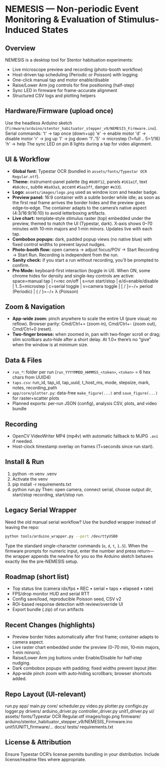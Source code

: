 NEMESIS — Non-periodic Event Monitoring & Evaluation of Stimulus-Induced States
==================================================================================

Overview
--------
NEMESIS is a desktop tool for Stentor habituation experiments:
- Live microscope preview and recording (photo-booth workflow)
- Host-driven tap scheduling (Periodic or Poisson) with logging
- One-click manual tap and motor enable/disable
- Raise/Lower Arm jog controls for fine positioning (half-step)
- Sync LED in firmware for frame-accurate alignment
- Structured CSV logs and plotting helpers

Hardware/Firmware (upload once)
-------------------------------
Use the headless Arduino sketch (`firmware/arduino/stentor_habituator_stepper_v9/NEMESIS_Firmware.ino`). Serial commands:
  't' → tap once (down+up)
  'e' → enable motor    'd' → disable motor
  'r' → jog up          'l' → jog down
  '1'..'5' → microstep (1=full .. 5=1/16)
  'h' → help
The sync LED on pin 8 lights during a tap for video alignment.

UI & Workflow
-------------
- **Global font:** Typestar OCR (bundled in `assets/fonts/Typestar OCR Regular.otf`).
- **Theme:** instrument-panel palette (bg `#0d0f12`, panels `#161a1f`, text `#b8c0cc`, subtle `#8a93a3`, accent `#5aa3ff`, danger `#e33`).
- **Logo:** `assets/images/logo.png` used as window icon and header badge.
- **Preview panel:** 16:9 container with a subtle border while idle; as soon as the first real frame arrives the border hides and the preview goes edge‑to‑edge. The container adapts to the camera’s native aspect (4:3/16:9/16:10) to avoid letterboxing artifacts.
- **Live chart:** template‑style stimulus raster (top) embedded under the preview, themed to match the UI (Typestar, dark). X‑axis shows 0–70 minutes with 10‑min majors and 1‑min minors. Updates live with each tap.
- **Combobox popups:** dark, padded popup views (no native blue) with fixed control widths to prevent layout nudges.
- **Photo‑booth flow:** open camera → adjust focus/POV → Start Recording → Start Run. Recording is independent from the run.
- **Sanity check:** if you start a run without recording, you'll be prompted to confirm.
- **Pro Mode:** keyboard-first interaction (toggle in UI). When ON, some chrome hides for density and single-key controls are active:
  space=manual tap | r=rec on/off | s=run start/stop | e/d=enable/disable |
  1..5=microstep | c=serial toggle | v=camera toggle |
  [ / ]=−/+ period (Periodic) | { / }=−/+ λ (Poisson)

Zoom & Navigation
-----------------
- **App‑wide zoom:** pinch anywhere to scale the entire UI (pure visual; no reflow). Browser parity: Cmd/Ctrl+= (zoom in), Cmd/Ctrl+- (zoom out), Cmd/Ctrl+0 (reset).
- **Two‑finger browse:** when zoomed in, pan with two‑finger scroll or drag; slim scrollbars auto‑hide after a short delay. At 1.0× there’s no “give” when the window is at minimum size.

Data & Files
------------
- `run_*`: folder per run (`run_YYYYMMDD_HHMMSS_<token>`, `<token>` = 6 hex chars from UUID4)
- `taps.csv`: run_id, tap_id, tap_uuid, t_host_ms, mode, stepsize, mark, notes, recording_path
- `app/core/plotter.py`: data-free `make_figure(...)` and `save_figure(...)` for raster+scatter plots
- Planned exports: per-run JSON (config), analysis CSV, plots, and video bundle

Recording
---------
- OpenCV VideoWriter MP4 (mp4v) with automatic fallback to MJPG `.avi` if needed.
- Host-clock timestamp overlay on frames (T+seconds since run start).

Install & Run
-------------
1) python -m venv .venv
2) Activate the venv
3) pip install -r requirements.txt
4) python run.py
Then: open camera, connect serial, choose output dir, start/stop recording, start/stop run.

Legacy Serial Wrapper
---------------------
Need the old manual serial workflow? Use the bundled wrapper instead of leaving the repo:

```bash
python tools/arduino_wrapper.py --port /dev/ttyUSB0
```

Type the standard single-character commands (`e`, `d`, `t`, `1`..`5`). When the firmware
prompts for numeric input, enter the number and press return—the wrapper appends the newline
for you so the Arduino sketch behaves exactly like the pre-NEMESIS setup.

Roadmap (short list)
--------------------
- Top status line (camera idx/fps • REC • serial • taps • elapsed • rate)
- FPS/drop monitor HUD and serial RTT
- Config save/load, reproducible Poisson seed, CSV v2
- ROI-based response detection with review/override UI
- Export bundle (.zip) of run artifacts

Recent Changes (highlights)
---------------------------
- Preview border hides automatically after first frame; container adapts to camera aspect.
- Live raster chart embedded under the preview (0–70 min, 10‑min majors, 1‑min minors).
- Raise/Lower Arm jog buttons under Enable/Disable for half‑step nudging.
- Dark combobox popups with padding; fixed widths prevent layout jitter.
- App‑wide pinch zoom with auto‑hiding scrollbars; browser shortcuts added.

Repo Layout (UI-relevant)
-------------------------
run.py
app/
  main.py
  core/
    scheduler.py
    video.py
    plotter.py
    configio.py
    logger.py
  drivers/
    arduino_driver.py
    controller_driver.py
    unit1_driver.py
  ui/
assets/
  fonts/Typestar OCR Regular.otf
  images/logo.png
firmware/
  arduino/stentor_habituator_stepper_v9/NEMESIS_Firmware.ino
  unit1/UNIT1_firmware/...
docs/
tests/
requirements.txt

License & Attribution
---------------------
Ensure Typestar OCR’s license permits bundling in your distribution. Include license/readme files where appropriate.
